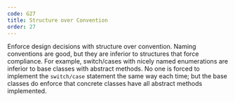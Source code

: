 ```yaml
---
code: G27
title: Structure over Convention
order: 27
---
```

Enforce design decisions with structure over convention.
Naming conventions are good, but they are inferior to structures that force compliance.
For example, switch/cases with nicely named enumerations are inferior to base classes with abstract methods.
No one is forced to implement the `switch/case` statement the same way each time; but the base classes do enforce that concrete classes have all abstract methods implemented.